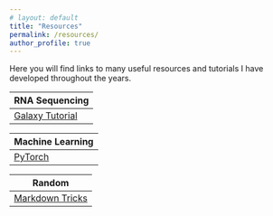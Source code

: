 ```yaml
---
# layout: default
title: "Resources"
permalink: /resources/
author_profile: true
---
```


Here you will find links to many useful resources and tutorials I have developed throughout the years. 


| RNA Sequencing |
|-----------|
| [Galaxy Tutorial](/resources/galaxy-tutorial/) |


| Machine Learning |
|-----------|
| [PyTorch](/fashion-mnist/PytorchFashionMNIST.html) |

| Random | 
|-----|
| [Markdown Tricks](/resources/markdown-tricks/) |